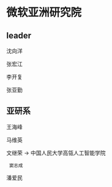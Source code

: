 # 微软亚洲研究院

## leader

沈向洋

张宏江

李开复

张亚勤



## 亚研系

王海峰

马维英

文继荣 -&gt;  中国人民大学高瓴人工智能学院

     窦志成

潘爱民







